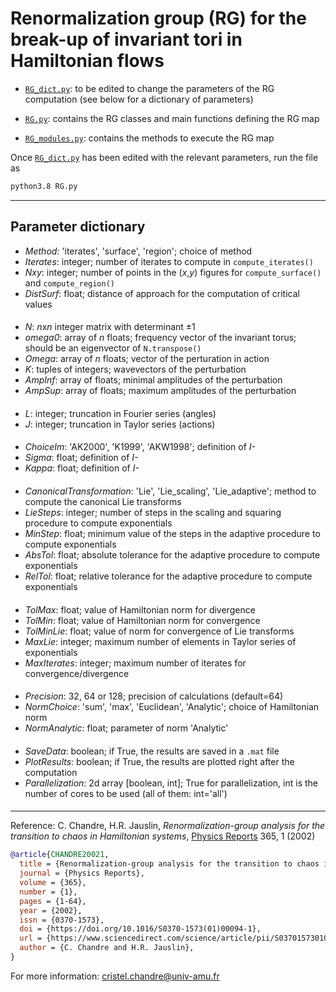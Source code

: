 # Renormalization group (RG) for the break-up of invariant tori in Hamiltonian flows

- [`RG_dict.py`](https://github.com/cchandre/RG/blob/main/RG_dict.py): to be edited to change the parameters of the RG computation (see below for a dictionary of parameters)

- [`RG.py`](https://github.com/cchandre/RG/blob/main/RG.py): contains the RG classes and main functions defining the RG map

- [`RG_modules.py`](https://github.com/cchandre/RG/blob/main/RG_modules.py): contains the methods to execute the RG map

Once [`RG_dict.py`](https://github.com/cchandre/RG/blob/main/RG_dict.py) has been edited with the relevant parameters, run the file as 
```sh
python3.8 RG.py
```

___
##  Parameter dictionary

- *Method*: 'iterates', 'surface', 'region'; choice of method
- *Iterates*: integer; number of iterates to compute in `compute_iterates()`
- *Nxy*: integer; number of points in the (*x*,*y*) figures for `compute_surface()` and `compute_region()`
- *DistSurf*: float; distance of approach for the computation of critical values
####
- *N*: *n*x*n* integer matrix with determinant ±1
- *omega0*: array of *n* floats; frequency vector of the invariant torus; should be an eigenvector of `N.transpose()` 
- *Omega*: array of *n* floats; vector of the perturation in action
- *K*: tuples of integers; wavevectors of the perturbation 
- *AmpInf*: array of floats; minimal amplitudes of the perturbation 
- *AmpSup*: array of floats; maximum amplitudes of the perturbation
####
- *L*: integer; truncation in Fourier series (angles) 
- *J*: integer; truncation in Taylor series  (actions) 
####
- *ChoiceIm*: 'AK2000', 'K1999', 'AKW1998'; definition of *I-* 
- *Sigma*: float; definition of *I-*
- *Kappa*: float; definition of *I-*
####
- *CanonicalTransformation*: 'Lie', 'Lie_scaling', 'Lie_adaptive'; method to compute the canonical Lie transforms 
- *LieSteps*: integer; number of steps in the scaling and squaring procedure to compute exponentials 
- *MinStep*: float; minimum value of the steps in the adaptive procedure to compute exponentials 
- *AbsTol*: float; absolute tolerance for the adaptive procedure to compute exponentials 
- *RelTol*: float; relative tolerance for the adaptive procedure to compute exponentials
####
- *TolMax*: float; value of Hamiltonian norm for divergence
- *TolMin*: float; value of Hamiltonian norm for convergence 
- *TolMinLie*: float; value of norm for convergence of Lie transforms 
- *MaxLie*: integer; maximum number of elements in Taylor series of exponentials
- *MaxIterates*: integer; maximum number of iterates for convergence/divergence 
####
- *Precision*: 32, 64 or 128; precision of calculations (default=64)
- *NormChoice*: 'sum', 'max', 'Euclidean', 'Analytic'; choice of Hamiltonian norm 
- *NormAnalytic*: float; parameter of norm 'Analytic'
####
- *SaveData*: boolean; if True, the results are saved in a `.mat` file 
- *PlotResults*: boolean; if True, the results are plotted right after the computation
- *Parallelization*: 2d array [boolean, int]; True for parallelization, int is the number of cores to be used (all of them: int='all')
####
---

Reference: C. Chandre, H.R. Jauslin, *Renormalization-group analysis for the transition to chaos in Hamiltonian systems*, [Physics Reports](https://doi.org/10.1016/S0370-1573(01)00094-1) 365, 1 (2002)

```bibtex
@article{CHANDRE20021,
  title = {Renormalization-group analysis for the transition to chaos in Hamiltonian systems},
  journal = {Physics Reports},
  volume = {365},
  number = {1},
  pages = {1-64},
  year = {2002},
  issn = {0370-1573},
  doi = {https://doi.org/10.1016/S0370-1573(01)00094-1},
  url = {https://www.sciencedirect.com/science/article/pii/S0370157301000941},
  author = {C. Chandre and H.R. Jauslin},
}
```
For more information: <cristel.chandre@univ-amu.fr>
